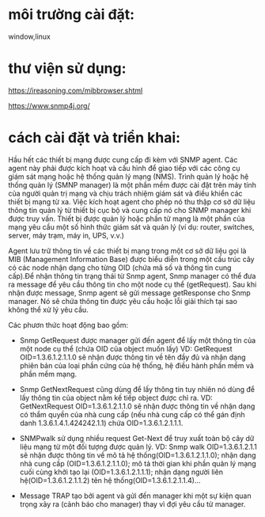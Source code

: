 
# môi trường cài đặt: 

window,linux

# thư viện sử dụng:

https://ireasoning.com/mibbrowser.shtml

https://www.snmp4j.org/

# cách cài đặt và triển khai:

Hầu hết các thiết bị mạng được cung cấp đi kèm với SNMP agent. Các agent này phải được kích hoạt và cấu hình để giao tiếp với các công cụ giám sát mạng hoặc hệ thống quản lý mạng (NMS). Trình quản lý hoặc hệ thống quản lý (SMNP manager) là một phần mềm được cài đặt trên máy tính của người quản trị mạng và chịu trách nhiệm giám sát và điều khiển các thiết bị mạng từ xa. Việc kích hoạt agent cho phép nó thu thập cơ sở dữ liệu thông tin quản lý từ thiết bị cục bộ và cung cấp nó cho SNMP manager khi được truy vấn. Thiết bị được quản lý hoặc phần tử mạng là một phần của mạng yêu cầu một số hình thức giám sát và quản lý (ví dụ: router, switches, server, máy trạm, máy in, UPS, v.v.)

Agent lưu trữ thông tin về các thiết bị mạng trong một cơ sở dữ liệu gọi là MIB (Management Information Base) được biểu diễn trong một cấu trúc cây có các node nhận dạng cho từng OID (chứa mã số và thông tin cung cấp).Để nhận thông tin trạng thái từ Snmp agent, Snmp manager có thể đưa ra message để yêu cầu thông tin cho một node cụ thể (getRequest). Sau khi nhận được message, Snmp agent sẽ gửi message getResponse cho Snmp manager. Nó sẽ chứa thông tin được yêu cầu hoặc lỗi giải thích tại sao không thể xử lý yêu cầu.

Các phươn thức hoạt động bao gồm:
+ Snmp GetRequest được manager gửi đến agent để lấy một thông tin của một node cụ thể (chứa OID của object muốn lấy)
VD: GetRequest OID=1.3.6.1.2.1.1.0 sẽ nhận được thông tin về tên đầy đủ và nhận dạng phiên bản của loại phần cứng của hệ thống, hệ điều hành phần mềm và phần mềm mạng.

+ Snmp GetNextRequest cũng dùng để lấy thông tin tuy nhiên nó dùng để lấy thông tin của object nằm kế tiếp object được chỉ ra.
VD: GetNextRequest OID=1.3.6.1.2.1.1.0 sẽ nhận được thông tin về nhận dạng có thẩm quyền của nhà cung cấp (nếu nhà cung cấp có thể gán định danh 1.3.6.1.4.1.424242.1.1) chứa OID=1.3.6.1.2.1.1.1.

+ SNMPwalk sử dụng nhiều request Get-Next để truy xuất toàn bộ cây dữ liệu mạng từ một đối tượng được quản lý.
VD: Snmp walk OID=1.3.6.1.2.1.1 sẽ nhận được thông tin về mô tả hệ thống(OID=1.3.6.1.2.1.1.0); nhận dạng nhà cung cấp (OID=1.3.6.1.2.1.1.0); mô tả thời gian khi phần quản lý mạng cuối cùng khởi tạo lại (OID=1.3.6.1.2.1.1.1); nhận dạng người liên hệ(OID=1.3.6.1.2.1.1.2) tên hệ thống(OID=1.3.6.1.2.1.1.4)...

+ Message TRAP tạo bởi agent và gửi đến manager khi một sự kiện quan trọng xảy ra (cảnh báo cho manager) thay vì đợi yêu cầu từ manager.



